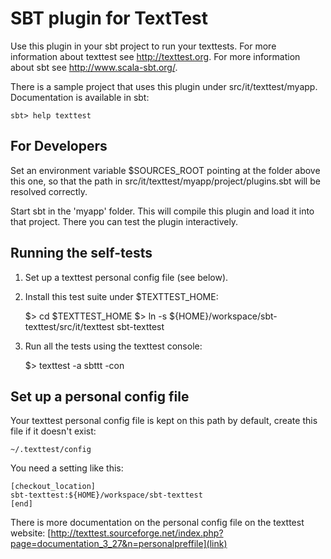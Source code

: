 SBT plugin for TextTest
=======================

Use this plugin in your sbt project to run your texttests. For more information about texttest see http://texttest.org.
For more information about sbt see http://www.scala-sbt.org/.

There is a sample project that uses this plugin under src/it/texttest/myapp. Documentation is available in sbt:

    sbt> help texttest
    
For Developers
--------------

Set an environment variable $SOURCES_ROOT pointing at the folder above this one, so that the path in src/it/texttest/myapp/project/plugins.sbt will be resolved correctly.

Start sbt in the 'myapp' folder. This will compile this plugin and load it into that project. There you can test the plugin interactively.

Running the self-tests
----------------------

1. Set up a texttest personal config file (see below). 
2. Install this test suite under $TEXTTEST_HOME:

    $> cd $TEXTTEST_HOME
    $> ln -s ${HOME}/workspace/sbt-texttest/src/it/texttest sbt-texttest

3. Run all the tests using the texttest console:

    $> texttest -a sbttt -con

Set up a personal config file
-----------------------------

Your texttest personal config file is kept on this path by default, create this file if it doesn't exist:

    ~/.texttest/config

You need a setting like this:

    [checkout_location]
    sbt-texttest:${HOME}/workspace/sbt-texttest
    [end]

There is more documentation on the personal config file on the texttest website: [http://texttest.sourceforge.net/index.php?page=documentation_3_27&n=personalpreffile](link)
